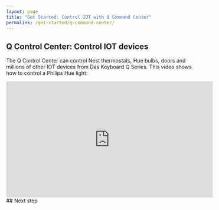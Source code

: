 ```yaml
---
layout: page
title: "Get Started: Control IOT with Q Command Center"
permalink: /get-started/q-command-center/
---
```


## Q Control Center: Control IOT devices

The Q Control Center can control Nest thermostats, Hue bulbs, doors and millions of other IOT devices from
Das Keyboard Q Series. This video shows how to control a Philips Hue light:

<div class="embed-container">
<iframe width="560" height="315" src="https://www.youtube.com/embed/ebWXyOtjbQw" frameborder="0" allow="autoplay; encrypted-media" allowfullscreen></iframe>
</div>
## Next step
